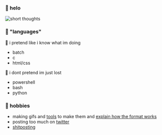 ### 🐧 helo
![short thoughts](https://i.fiery.me/DdwBb.gif)  

### 🌳 "languages"  

🌿 i pretend like i know what im doing
- batch
- c
- html/css

🍃 i dont pretend im just lost
- powershell
- bash
- python

### 🐳 hobbies  

- making gifs and [tools](https://github.com/kymkdd/sucre) to make them and [explain how the format works](https://gif.nkmk.ch)
- posting too much on [twitter](https://twitter.com/kymkdd)
- [shitposting](https://korone.dog)
